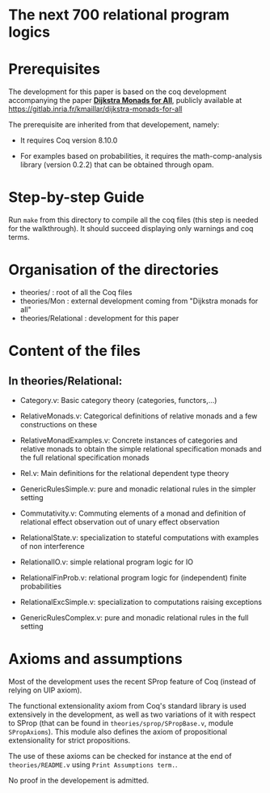# The next 700 relational program logics

# Prerequisites

The development for this paper is based on the coq development accompanying
the paper **[Dijkstra Monads for All](https://arxiv.org/abs/1903.01237)**,
publicly available at https://gitlab.inria.fr/kmaillar/dijkstra-monads-for-all

The prerequisite are inherited from that developement, namely:
- It requires Coq version 8.10.0

- For examples based on probabilities, it requires the math-comp-analysis
  library (version 0.2.2) that can be obtained through opam.


# Step-by-step Guide

Run `make` from this directory to compile all the coq files
(this step is needed for the walkthrough). It should succeed
displaying only warnings and coq terms.

# Organisation of the directories

- theories/           : root of all the Coq files
- theories/Mon        : external development coming from "Dijkstra monads for all"
- theories/Relational : development for this paper

# Content of the files

## In theories/Relational:
- Category.v: Basic category theory (categories, functors,...)

- RelativeMonads.v: Categorical definitions of relative monads and a few constructions on these

- RelativeMonadExamples.v: Concrete instances of categories and relative
  monads to obtain the simple relational specification monads and
  the full relational specification monads
  
- Rel.v: Main definitions for the relational dependent type theory

- GenericRulesSimple.v: pure and monadic relational rules in the simpler setting

- Commutativity.v: Commuting elements of a monad and definition of relational
  effect observation out of unary effect observation

- RelationalState.v: specialization to stateful computations with examples
  of non interference
  
- RelationalIO.v: simple relational program logic for IO
  
- RelationalFinProb.v: relational program logic for (independent) finite probabilities

- RelationalExcSimple.v: specialization to computations raising exceptions

- GenericRulesComplex.v: pure and monadic relational rules in the full setting


# Axioms and assumptions

Most of the development uses the recent SProp feature of Coq (instead of relying on UIP axiom).

The functional extensionality axiom from Coq's standard library is used
extensively in the development, as well as two variations of it with 
respect to SProp (that can be found in `theories/sprop/SPropBase.v`, module `SPropAxioms`). 
This module also defines the axiom of propositional extensionality 
for strict propositions.

The use of these axioms can be checked for instance at the end of 
`theories/README.v` using `Print Assumptions term.`.

No proof in the developement is admitted.
